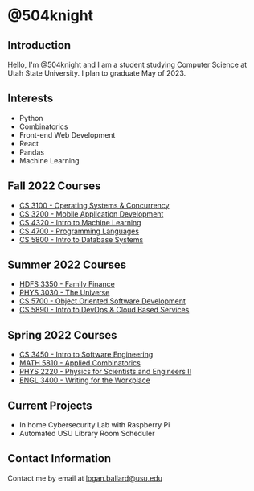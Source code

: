 # @504knight

## Introduction

Hello, I'm @504knight and I am a student studying Computer Science at Utah State University. I plan to graduate May of 2023.

## Interests

- Python
- Combinatorics
- Front-end Web Development
- React
- Pandas
- Machine Learning

## Fall 2022 Courses
- [CS 3100 - Operating Systems & Concurrency](https://catalog.usu.edu/preview_course_nopop.php?catoid=35&coid=286641)
- [CS 3200 - Mobile Application Development](https://catalog.usu.edu/preview_course_nopop.php?catoid=35&coid=286642)
- [CS 4320 - Intro to Machine Learning](https://catalog.usu.edu/preview_course_nopop.php?catoid=35&coid=291209)
- [CS 4700 - Programming Languages](https://catalog.usu.edu/preview_course_nopop.php?catoid=35&coid=286647)
- [CS 5800 - Intro to Database Systems](https://catalog.usu.edu/preview_course_nopop.php?catoid=35&coid=286664)

## Summer 2022 Courses
- [HDFS 3350 - Family Finance](https://catalog.usu.edu/preview_course_nopop.php?catoid=35&coid=287290)
- [PHYS 3030 - The Universe](https://catalog.usu.edu/preview_course_nopop.php?catoid=35&coid=289150)
- [CS 5700 - Object Oriented Software Development](https://catalog.usu.edu/preview_course_nopop.php?catoid=35&coid=286663)
- [CS 5890 - Intro to DevOps & Cloud Based Services](https://en.wikipedia.org/wiki/DevOps)

## Spring 2022 Courses

- [CS 3450 - Intro to Software Engineering](https://catalog.usu.edu/preview_course_nopop.php?catoid=12&coid=88838)
- [MATH 5810 - Applied Combinatorics](https://en.wikipedia.org/wiki/Combinatorics)
- [PHYS 2220 - Physics for Scientists and Engineers II](https://catalog.usu.edu/preview_course_nopop.php?catoid=12&coid=91502)
- [ENGL 3400 - Writing for the Workplace](https://catalog.usu.edu/preview_course_nopop.php?catoid=12&coid=89222)

## Current Projects

- In home Cybersecurity Lab with Raspberry Pi
- Automated USU Library Room Scheduler

## Contact Information

Contact me by email at [logan.ballard@usu.edu](mailto:logan.ballard@usu.edu)
